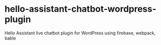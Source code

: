 # hello-assistant-chatbot-wordpress-plugin
Hello Assistant live chatbot plugin for WordPress using firebase, webpack, bable
